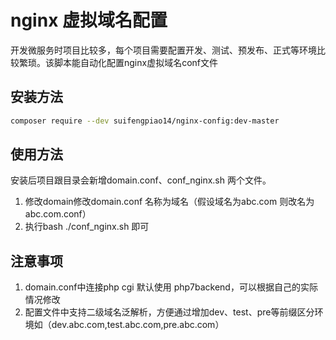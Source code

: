 nginx 虚拟域名配置
=======
开发微服务时项目比较多，每个项目需要配置开发、测试、预发布、正式等环境比较繁琐。该脚本能自动化配置nginx虚拟域名conf文件

安装方法
-----
```bash
composer require --dev suifengpiao14/nginx-config:dev-master
```

使用方法
---------
安装后项目跟目录会新增domain.conf、conf_nginx.sh 两个文件。
1. 修改domain修改domain.conf 名称为域名（假设域名为abc.com 则改名为abc.com.conf）
2. 执行bash ./conf_nginx.sh 即可

注意事项
--------
 1. domain.conf中连接php cgi 默认使用 php7backend，可以根据自己的实际情况修改
 2. 配置文件中支持二级域名泛解析，方便通过增加dev、test、pre等前缀区分环境如（dev.abc.com,test.abc.com,pre.abc.com）
